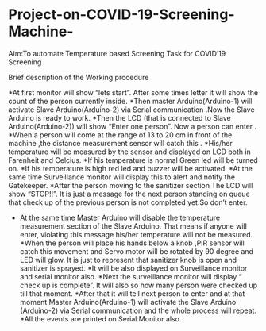 # Project-on-COVID-19-Screening-Machine-
Aim:To automate Temperature based Screening Task for COVID’19 Screening

Brief description of the Working procedure

*At first monitor will show “lets start”. After some times letter it will show the count of the     person  currently inside.
*Then master Arduino(Arduino-1) will activate Slave Arduino(Arduino-2) via Serial communication .Now the Slave Arduino is ready to work. 
*Then the LCD (that is connected to Slave Arduino(Arduino-2)) will show “Enter one person”.   Now a person can enter .
*When a person will come at the range of 13 to 20 cm in front of the machine ,the distance measurement sensor will  catch this .
*His/her temperature will be measured by the sensor and displayed on LCD both in Farenheit and Celcius.
*If his temperature is normal Green led will be turned on.
*If his temperature is high red led and buzzer will be activated.
*At the same time Surveillance monitor will display this to alert and notify the Gatekeeper.
*After the person moving to the sanitizer section The LCD will show “STOP!!”. It is just a message   for the next person standing on queue that check up of the previous person is not completed yet.So don’t enter.
* At the same time Master Arduino will disable the temperature measurement section of the Slave Arduino. That means if anyone will  enter, violating this message his/her temperature will not be measured.
*When the  person will place his hands below a knob ,PIR sensor will catch this movement  and     Servo motor will be rotated by 90 degree and LED will glow. It is just to represent that sanitizer knob is open and sanitizer is sprayed.
*It will be also displayed on Surveillance monitor and serial monitor also.
*Next the surveillance monitor will display “ check up is complete”. It will also so how many person were checked up till that moment.
*After that it will tell next person to enter and at that moment Master Arduino(Arduino-1) will activate the Slave Arduino (Arduino-2) via Serial communication and the whole process will repeat.
*All the events are printed on Serial Monitor also.




